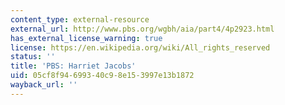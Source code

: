 ```yaml
---
content_type: external-resource
external_url: http://www.pbs.org/wgbh/aia/part4/4p2923.html
has_external_license_warning: true
license: https://en.wikipedia.org/wiki/All_rights_reserved
status: ''
title: 'PBS: Harriet Jacobs'
uid: 05cf8f94-6993-40c9-8e15-3997e13b1872
wayback_url: ''
---
```

